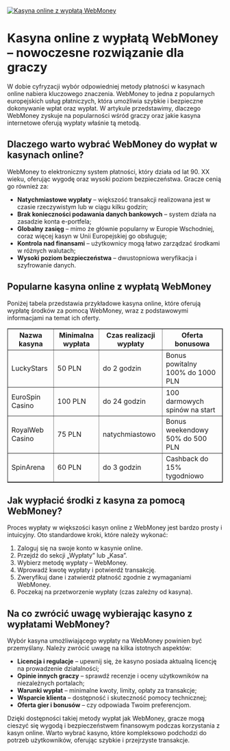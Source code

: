 [![Kasyna online z wypłatą WebMoney](https://123-caf.pages.dev/gitsignup.png)](https://vrmoo.ru/Bt82HjjY)

<h1>Kasyna online z wypłatą WebMoney – nowoczesne rozwiązanie dla graczy</h1> <p>W dobie cyfryzacji wybór odpowiedniej metody płatności w kasynach online nabiera kluczowego znaczenia. WebMoney to jedna z popularnych europejskich usług płatniczych, która umożliwia szybkie i bezpieczne dokonywanie wpłat oraz wypłat. W artykule przedstawimy, dlaczego WebMoney zyskuje na popularności wśród graczy oraz jakie kasyna internetowe oferują wypłaty właśnie tą metodą.</p>  <h2>Dlaczego warto wybrać WebMoney do wypłat w kasynach online?</h2> <p>WebMoney to elektroniczny system płatności, który działa od lat 90. XX wieku, oferując wygodę oraz wysoki poziom bezpieczeństwa. Gracze cenią go również za:</p> <ul>   <li><strong>Natychmiastowe wypłaty</strong> – większość transakcji realizowana jest w czasie rzeczywistym lub w ciągu kilku godzin;</li>   <li><strong>Brak konieczności podawania danych bankowych</strong> – system działa na zasadzie konta e-portfela;</li>   <li><strong>Globalny zasięg</strong> – mimo że głównie popularny w Europie Wschodniej, coraz więcej kasyn w Unii Europejskiej go obsługuje;</li>   <li><strong>Kontrola nad finansami</strong> – użytkownicy mogą łatwo zarządzać środkami w różnych walutach;</li>   <li><strong>Wysoki poziom bezpieczeństwa</strong> – dwustopniowa weryfikacja i szyfrowanie danych.</li> </ul>  <h2>Popularne kasyna online z wypłatą WebMoney</h2> <p>Poniżej tabela przedstawia przykładowe kasyna online, które oferują wypłatę środków za pomocą WebMoney, wraz z podstawowymi informacjami na temat ich oferty.</p>  <table border="1" cellpadding="8" cellspacing="0" style="border-collapse: collapse; width: 100%;">   <thead>     <tr>       <th>Nazwa kasyna</th>       <th>Minimalna wypłata</th>       <th>Czas realizacji wypłaty</th>       <th>Oferta bonusowa</th>     </tr>   </thead>   <tbody>     <tr>       <td>LuckyStars</td>       <td>50 PLN</td>       <td>do 2 godzin</td>       <td>Bonus powitalny 100% do 1000 PLN</td>     </tr>     <tr>       <td>EuroSpin Casino</td>       <td>100 PLN</td>       <td>do 24 godzin</td>       <td>100 darmowych spinów na start</td>     </tr>     <tr>       <td>RoyalWeb Casino</td>       <td>75 PLN</td>       <td>natychmiastowo</td>       <td>Bonus weekendowy 50% do 500 PLN</td>     </tr>     <tr>       <td>SpinArena</td>       <td>60 PLN</td>       <td>do 3 godzin</td>       <td>Cashback do 15% tygodniowo</td>     </tr>   </tbody> </table>  <h2>Jak wypłacić środki z kasyna za pomocą WebMoney?</h2> <p>Proces wypłaty w większości kasyn online z WebMoney jest bardzo prosty i intuicyjny. Oto standardowe kroki, które należy wykonać:</p> <ol>   <li>Zaloguj się na swoje konto w kasynie online.</li>   <li>Przejdź do sekcji „Wypłaty” lub „Kasa”.</li>   <li>Wybierz metodę wypłaty – WebMoney.</li>   <li>Wprowadź kwotę wypłaty i potwierdź transakcję.</li>   <li>Zweryfikuj dane i zatwierdź płatność zgodnie z wymaganiami WebMoney.</li>   <li>Poczekaj na przetworzenie wypłaty (czas zależny od kasyna).</li> </ol>  <h2>Na co zwrócić uwagę wybierając kasyno z wypłatami WebMoney?</h2> <p>Wybór kasyna umożliwiającego wypłaty na WebMoney powinien być przemyślany. Należy zwrócić uwagę na kilka istotnych aspektów:</p> <ul>   <li><strong>Licencja i regulacje</strong> – upewnij się, że kasyno posiada aktualną licencję na prowadzenie działalności;</li>   <li><strong>Opinie innych graczy</strong> – sprawdź recenzje i oceny użytkowników na niezależnych portalach;</li>   <li><strong>Warunki wypłat</strong> – minimalne kwoty, limity, opłaty za transakcje;</li>   <li><strong>Wsparcie klienta</strong> – dostępność i skuteczność pomocy technicznej;</li>   <li><strong>Oferta gier i bonusów</strong> – czy odpowiada Twoim preferencjom.</li> </ul>  <p>Dzięki dostępności takiej metody wypłat jak WebMoney, gracze mogą cieszyć się wygodą i bezpieczeństwem finansowym podczas korzystania z kasyn online. Warto wybrać kasyno, które kompleksowo podchodzi do potrzeb użytkowników, oferując szybkie i przejrzyste transakcje.</p>